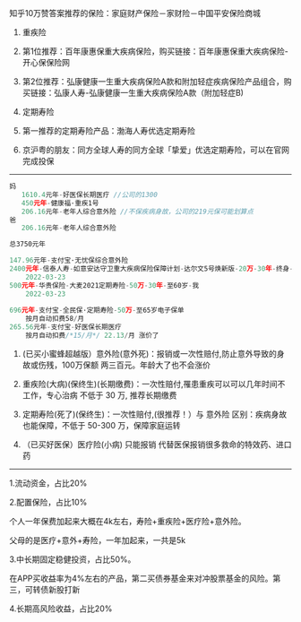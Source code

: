 知乎10万赞答案推荐的保险：家庭财产保险－家财险－中国平安保险商城

1. 重疾险

1. 第1位推荐：百年康惠保重大疾病保险，购买链接：百年康惠保重大疾病保险-开心保保险网

1. 第2位推荐：弘康健康一生重大疾病保险A款和附加轻症疾病保险产品组合，购买链接：弘康人寿-弘康健康一生重大疾病保险A款（附加轻症B)

1. 定期寿险

1. 第一推荐的定期寿险产品：渤海人寿优选定期寿险

1. 京沪粤的朋友：同方全球人寿的同方全球「挚爱」优选定期寿险，可以在官网完成投保

---



```javascript
妈
   1610.4元年-好医保长期医疗 //公司的1300
   450元年-健康福·重疾1号
   206.16元年-老年人综合意外险 //不保疾病身故，公司的219元保可能划算点
爸
   206.16元年-老年人综合意外险    
```



```javascript
总3750元年

147.96元年-支付宝·无忧保综合意外险
2400元年-信泰人寿-如意安达守卫重大疾病保险保障计划-达尔文5号焕新版-20万-30年-终身-我
    2022-03-23
500元年-华贵保险-大麦2021定期寿险-50万-30年-至60岁-我
    2022-03-23
    
696元年-支付宝-全民保·定期寿险-50万-至65岁电子保单
    按月自动扣费58/月
265.56元年-支付宝-好医保长期医疗
    按月自动扣费/*15/月*/ 22.13/月 涨价了
```

1. (已买小蜜蜂超越版）意外险(意外死)：报销或一次性赔付,防止意外导致的身故或伤残，100万保额 两三百元。年龄大了也不会涨价

1. 重疾险(大病)(保终生)(长期缴费)：一次性赔付,罹患重疾可以可以几年时间不工作，专心治病 不低于 30 万, 推荐长期缴费

1. 定期寿险(死了)(保终生)：一次性赔付,(很推荐！）与 意外险 区别：疾病身故也能保障，不低于 50-300 万，保障家庭运转

1. （已买好医保）医疗险(小病) 只能报销 代替医保报销很多救命的特效药、进口药

---

1.流动资金，占比20%

2.配置保险，占比10%

 个人一年保费加起来大概在4k左右，寿险+重疾险+医疗险+意外险。

父母的是医疗+意外+寿险，一年加起来，一共是5k

3.中长期固定稳健投资，占比50%。

 在APP买收益率为4%左右的产品，第二买债券基金来对冲股票基金的风险。第三，可转债新股打新

4.长期高风险收益，占比20%

